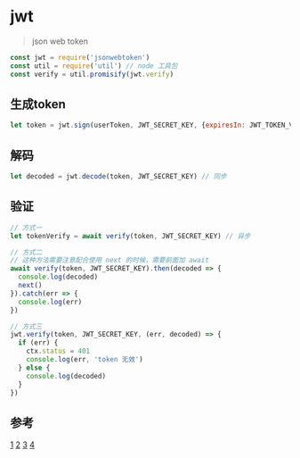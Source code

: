 # jwt

> json web token

```js
const jwt = require('jsonwebtoken')
const util = require('util') // node 工具包
const verify = util.promisify(jwt.verify)
```

## 生成token

```js
let token = jwt.sign(userToken, JWT_SECRET_KEY, {expiresIn: JWT_TOKEN_VALID_DATE, issuer: JWT_ISSUER}) // 签发 token
```

## 解码

```js
let decoded = jwt.decode(token, JWT_SECRET_KEY) // 同步
```

## 验证

```js
// 方式一
let tokenVerify = await verify(token, JWT_SECRET_KEY) // 异步

// 方式二
// 这种方法需要注意配合使用 next 的时候，需要前面加 await
await verify(token, JWT_SECRET_KEY).then(decoded => {
  console.log(decoded)
  next()
}).catch(err => {
  console.log(err)
})

// 方式三
jwt.verify(token, JWT_SECRET_KEY, (err, decoded) => {
  if (err) {
    ctx.status = 401
    console.log(err, 'token 无效')
  } else {
    console.log(decoded)
  }
})

```

## 参考

[1](http://www.jb51.net/article/130555.htm)
[2](https://github.com/auth0/node-jsonwebtoken)
[3](https://www.cnblogs.com/pingfan1990/p/4905065.html)
[4](https://www.jianshu.com/p/176198fbdb35)